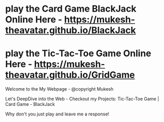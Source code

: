# play the Card Game BlackJack Online Here - https://mukesh-theavatar.github.io/BlackJack
# play the Tic-Tac-Toe Game Online Here - https://mukesh-theavatar.github.io/GridGame

Welcome to the My Webpage - @copyright Mukesh

Let's DeepDive into the Web - Checkout my Projects: 
Tic-Tac-Toe Game | Card Game - BlackJack

Why don't you just play and leave me a response! 
